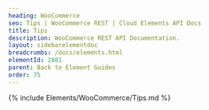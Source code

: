 ```yaml
---
heading: WooCommerce
seo: Tips | WooCommerce REST | Cloud Elements API Docs
title: Tips
description: WooCommerce REST API Documentation.
layout: sidebarelementdoc
breadcrumbs: /docs/elements.html
elementId: 2881
parent: Back to Element Guides
order: 75
---
```


{% include Elements/WooCommerce/Tips.md %}
